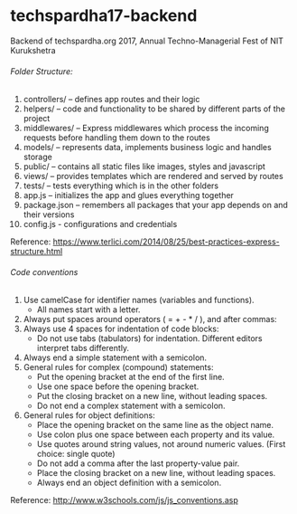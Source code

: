 # techspardha17-backend
Backend of techspardha.org 2017, Annual Techno-Managerial Fest of NIT Kurukshetra

###### Folder Structure:
1. controllers/ – defines app routes and their logic
2. helpers/ – code and functionality to be shared by different parts of the project
3. middlewares/ – Express middlewares which process the incoming requests before handling them down to the routes
4. models/ – represents data, implements business logic and handles storage
5. public/ – contains all static files like images, styles and javascript
6. views/ – provides templates which are rendered and served by routes
7. tests/ – tests everything which is in the other folders
8. app.js – initializes the app and glues everything together
9. package.json – remembers all packages that your app depends on and their versions
10. config.js - configurations and credentials

Reference: https://www.terlici.com/2014/08/25/best-practices-express-structure.html

###### Code conventions
1. Use camelCase for identifier names (variables and functions).
    - All names start with a letter.
2. Always put spaces around operators ( = + - * / ), and after commas:
3. Always use 4 spaces for indentation of code blocks:
    - Do not use tabs (tabulators) for indentation. Different editors interpret tabs differently.
4. Always end a simple statement with a semicolon.
5. General rules for complex (compound) statements:
    - Put the opening bracket at the end of the first line.
    - Use one space before the opening bracket.
    - Put the closing bracket on a new line, without leading spaces.
    - Do not end a complex statement with a semicolon.
6. General rules for object definitions:
    - Place the opening bracket on the same line as the object name.
    - Use colon plus one space between each property and its value.
    - Use quotes around string values, not around numeric values. (First choice: single quote)
    - Do not add a comma after the last property-value pair.
    - Place the closing bracket on a new line, without leading spaces.
    - Always end an object definition with a semicolon.

Reference: http://www.w3schools.com/js/js_conventions.asp
